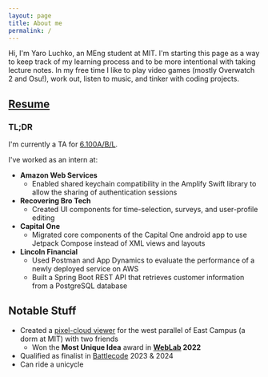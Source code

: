 ```yaml
---
layout: page
title: About me
permalink: /
---
```


Hi, I'm Yaro Luchko, an MEng student at MIT. I'm starting this page as a way to keep track of my learning process and to be more intentional with taking lecture notes. In my free time I like to play video games (mostly Overwatch 2 and Osu!), work out, listen to music, and tinker with coding projects.

## [Resume](assets/docs/Yaro_Luchko_Resume.pdf)

### TL;DR
I'm currently a TA for [6.100A/B/L](https://introcomp.mit.edu/).

I've worked as an intern at:

- **Amazon Web Services**
  - Enabled shared keychain compatibility in the Amplify Swift library to allow the sharing of authentication sessions
- **Recovering Bro Tech**
  - Created UI components for time-selection, surveys, and user-profile editing
- **Capital One**
  - Migrated core components of the Capital One android app to use Jetpack Compose instead of XML views and layouts
- **Lincoln Financial**
  - Used Postman and App Dynamics to evaluate the performance of a newly deployed service on AWS
  - Built a Spring Boot REST API that retrieves customer information from a PostgreSQL database

## Notable Stuff

- Created a [pixel-cloud viewer](https://ddupont808-yaroluchko-grondaann.vercel.app/hall/2w) for the west parallel of East Campus (a dorm at MIT) with two friends
  - Won the **Most Unique Idea** award in **[WebLab](https://weblab.mit.edu/) 2022**
- Qualified as finalist in [Battlecode](https://battlecode.org/) 2023 & 2024
- Can ride a unicycle
